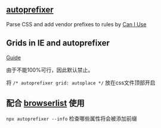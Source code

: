 ## [autoprefixer](https://github.com/postcss/autoprefixer)
Parse CSS and add vendor prefixes to rules by [Can I Use](https://caniuse.com/)

## Grids in IE and autoprefixer

[Guide](https://css-tricks.com/css-grid-in-ie-css-grid-and-the-new-autoprefixer/)

由于不能100%可行，因此默认禁止。

将 `/* autoprefixer grid: autoplace */` 放在css文件顶部开启

## 配合 [browserlist](https://github.com/browserslist/browserslist#best-practices) 使用

`npx autoprefixer --info` 检查哪些属性将会被添加前缀
